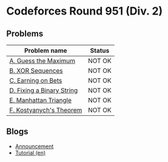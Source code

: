 # Codeforces Round 951 (Div. 2)

## Problems

|Problem name|Status|
|------------|---------|
| [A. Guess the Maximum](problems/A._Guess_the_Maximum.md)|NOT OK|
| [B. XOR Sequences](problems/B._XOR_Sequences.md)|NOT OK|
| [C. Earning on Bets](problems/C._Earning_on_Bets.md)|NOT OK|
| [D. Fixing a Binary String](problems/D._Fixing_a_Binary_String.md)|NOT OK|
| [E. Manhattan Triangle](problems/E._Manhattan_Triangle.md)|NOT OK|
| [F. Kostyanych's Theorem](problems/F._Kostyanych's_Theorem.md)|NOT OK|
## Blogs

- [Announcement](blogs/Announcement.md)
- [Tutorial (en)](blogs/Tutorial_(en).md)
